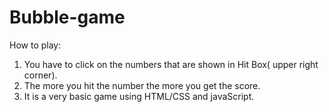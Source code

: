 # Bubble-game

How to play:

1. You have to click on the numbers that are shown in Hit Box( upper right corner).
2. The more you hit the number the more you get the score.
3. It is a very basic game using HTML/CSS and javaScript.

